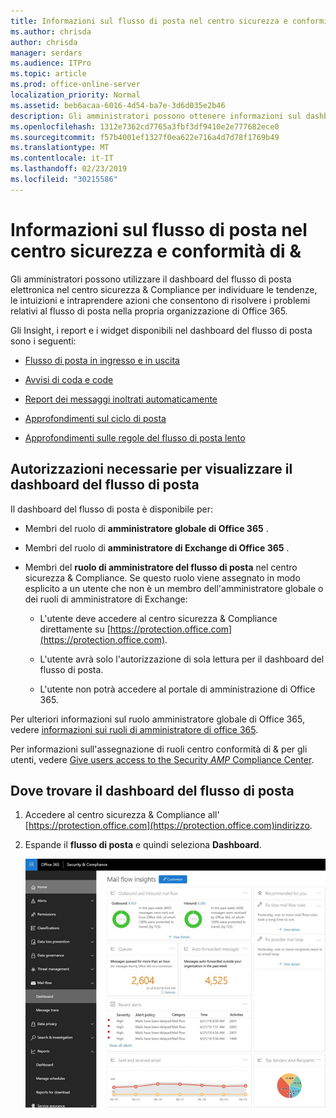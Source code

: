 ```yaml
---
title: Informazioni sul flusso di posta nel centro sicurezza e conformità di &
ms.author: chrisda
author: chrisda
manager: serdars
ms.audience: ITPro
ms.topic: article
ms.prod: office-online-server
localization_priority: Normal
ms.assetid: beb6acaa-6016-4d54-ba7e-3d6d035e2b46
description: Gli amministratori possono ottenere informazioni sul dashboard del flusso di posta elettronica nel centro sicurezza & Compliance.
ms.openlocfilehash: 1312e7362cd7765a3fbf3df9410e2e777682ece0
ms.sourcegitcommit: f57b4001ef1327f0ea622e716a4d7d78f1769b49
ms.translationtype: MT
ms.contentlocale: it-IT
ms.lasthandoff: 02/23/2019
ms.locfileid: "30215586"
---
```

# <a name="mail-flow-insights-in-the-security--compliance-center"></a>Informazioni sul flusso di posta nel centro sicurezza e conformità di &

Gli amministratori possono utilizzare il dashboard del flusso di posta elettronica nel centro sicurezza & Compliance per individuare le tendenze, le intuizioni e intraprendere azioni che consentono di risolvere i problemi relativi al flusso di posta nella propria organizzazione di Office 365.

Gli Insight, i report e i widget disponibili nel dashboard del flusso di posta sono i seguenti:

- [Flusso di posta in ingresso e in uscita](mfi-outbound-and-inbound-mail-flow.md)

- [Avvisi di coda e code](mfi-queue-alerts-and-queues.md)

- [Report dei messaggi inoltrati automaticamente](mfi-auto-forwarded-messages-report.md)

- [Approfondimenti sul ciclo di posta](mfi-mail-loop-insight.md)

- [Approfondimenti sulle regole del flusso di posta lento](mfi-slow-mail-flow-rules-insight.md)

## <a name="permissions-required-to-view-the-mail-flow-dashboard"></a>Autorizzazioni necessarie per visualizzare il dashboard del flusso di posta

Il dashboard del flusso di posta è disponibile per:

- Membri del ruolo di **amministratore globale di Office 365** .

- Membri del ruolo di **amministratore di Exchange di Office 365** .

- Membri del **ruolo di amministratore del flusso di posta** nel centro sicurezza & Compliance. Se questo ruolo viene assegnato in modo esplicito a un utente che non è un membro dell'amministratore globale o dei ruoli di amministratore di Exchange:

  - L'utente deve accedere al centro sicurezza & Compliance direttamente su [https://protection.office.com](https://protection.office.com).

  - L'utente avrà solo l'autorizzazione di sola lettura per il dashboard del flusso di posta.

  - L'utente non potrà accedere al portale di amministrazione di Office 365.

Per ulteriori informazioni sul ruolo amministratore globale di Office 365, vedere [informazioni sui ruoli di amministratore di office 365](https://support.office.com/article/da585eea-f576-4f55-a1e0-87090b6aaa9d).

Per informazioni sull'assegnazione di ruoli centro conformità di & per gli utenti, vedere [Give users access to the Security _AMP_ Compliance Center](https://support.office.com/article/2cfce2c8-20c5-47f9-afc4-24b059c1bd76).

## <a name="where-to-find-the-mail-flow-dashboard"></a>Dove trovare il dashboard del flusso di posta

1. Accedere al centro sicurezza & Compliance all' [https://protection.office.com](https://protection.office.com)indirizzo.

2. Espande il **flusso di posta** e quindi seleziona **Dashboard**.

   ![Dashboard del flusso di posta nel centro conformità & sicurezza di Office 365](media/f32f5c0a-ea32-4e47-a477-d070405d4ae8.png)
